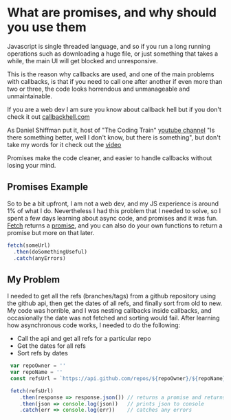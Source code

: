 # What are promises, and why should you use them

Javascript is single threaded language, and so if you run a long running operations such as downloading a huge file, or just something that takes a while, the main UI will get blocked and unresponsive.

This is the reason why callbacks are used, and one of the main problems with callbacks, is that if you need to call one after another if even more than two or three, the code looks horrendous and unmanageable and unmaintainable.

If you are a web dev I am sure you know about callback hell but if you don't check it out [callbackhell.com](http://callbackhell.com/)

As Daniel Shiffman put it, host of "The Coding Train" [youtube channel](https://www.youtube.com/channel/UCvjgXvBlbQiydffZU7m1_aw) "Is there something better, well I don't know, but there is something", but don't take my words for it check out the [video](https://youtu.be/QO4NXhWo_NM?t=233)

Promises make the code cleaner, and easier to handle callbacks without losing your mind.

## Promises Example

So to be a bit upfront, I am not a web dev, and my JS experience is around 1% of what I do. Nevertheless I had this problem that I needed to solve, so I spent a few days learning about async code, and promises and it was fun. [Fetch](https://developer.mozilla.org/en-US/docs/Web/API/Fetch_API/Using_Fetch) returns a [promise](https://developer.mozilla.org/en-US/docs/Web/JavaScript/Reference/Global_Objects/Promise), and you can also do your own functions to return a promise but more on that later.

```javascript
fetch(someUrl)
  .then(doSomethingUseful)
  .catch(anyErrors)
```

## My Problem

I needed to get all the refs (branches/tags) from a github repository using the github api, then get the dates of all refs, and finally sort from old to new. My code was horrible, and I was nesting callbacks inside callbacks, and occasionally the date was not fetched and sorting would fail. After learning how asynchronous code works, I needed to do the following:

- Call the api and get all refs for a particular repo
- Get the dates for all refs
- Sort refs by dates

```javascript
 var repoOwner = ''
 var repoName = ''
 const refsUrl = `https://api.github.com/repos/${repoOwner}/${repoName}/git/refs`

 fetch(refsUrl)
    .then(response => response.json()) // returns a promise and returns as json
    .then(json => console.log(json))   // prints json to console
    .catch(err => console.log(err))    // catches any errors
```

